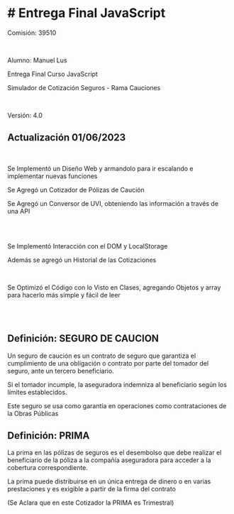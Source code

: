 <h1># Entrega Final JavaScript</h1>
<p>Comisión: 39510</p>
<br>
<p>Alumno: Manuel Lus</p>
<p>Entrega Final Curso JavaScript</p> 
<p>Simulador de Cotización Seguros - Rama Cauciones</p>
<br>
<p>Versión: 4.0</p>

<h2>Actualización 01/06/2023</h2>
<br>
<p>Se Implementó un Diseño Web y armandolo para ir escalando e implementar nuevas funciones</p>
<p>Se Agregó un Cotizador de Pólizas de Caución</p>
<p>Se Agregó un Conversor de UVI, obteniendo las información a través de una API</p>
<br><br>
<p>Se Implementó Interacción con el DOM y LocalStorage</p>
<p>Además se agregó un Historial de las Cotizaciones</p>
<br>
<p>Se Optimizó el Código con lo Visto en Clases, agregando Objetos y array para hacerlo más simple y fácil de leer</p>
<br><br>
<h2>Definición: SEGURO DE CAUCION</h2>
<p>Un seguro de caución es un contrato de seguro que garantiza el cumplimiento de una obligación o contrato por parte del tomador del seguro, ante un tercero beneficiario.</p>
<p>Si el tomador incumple, la aseguradora indemniza al beneficiario según los límites establecidos.</p>
<p>Este seguro se usa como garantía en operaciones como contrataciones de la Obras Públicas</p>
<P></P>
<h2>Definición: PRIMA</h2>
<p>La prima en las pólizas de seguros es el desembolso que debe realizar el beneficiario de la póliza a la compañía aseguradora para acceder a la cobertura correspondiente.</p>
<p>La prima puede distribuirse en un única entrega de dinero o en varias prestaciones y es exigible a partir de la firma del contrato</p>
<p>(Se Aclara que en este Cotizador la PRIMA es Trimestral)</p>
